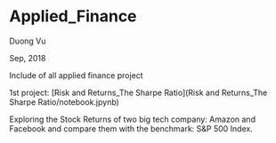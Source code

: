 # Applied_Finance
Duong Vu

Sep, 2018

Include of all applied finance project

1st project: [Risk and Returns_The Sharpe Ratio](Risk and Returns_The Sharpe Ratio/notebook.jpynb)

Exploring the Stock Returns of two big tech company: Amazon and Facebook and compare them with the benchmark: S&P 500 Index.